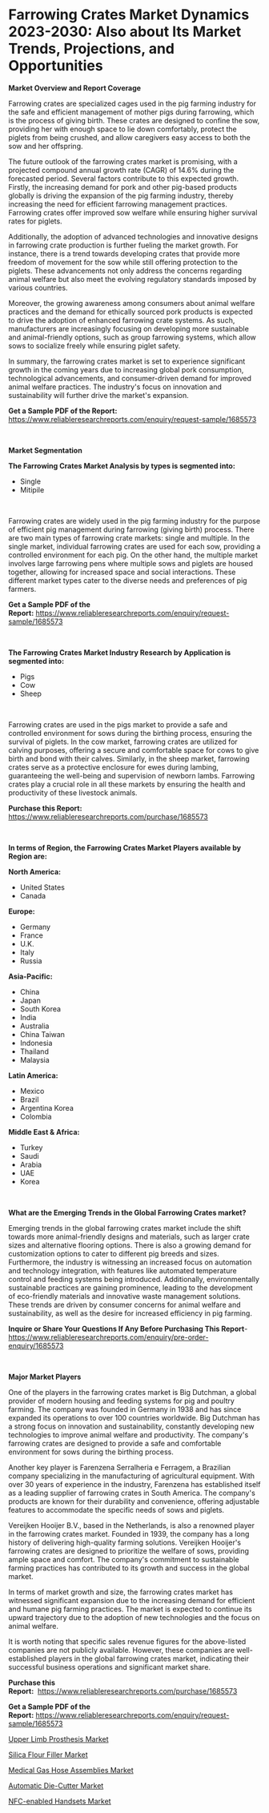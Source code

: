 <p><h1>Farrowing Crates Market Dynamics 2023-2030: Also about Its Market Trends, Projections, and Opportunities</h1></p><p><strong>Market Overview and Report Coverage</strong></p>
<p><p>Farrowing crates are specialized cages used in the pig farming industry for the safe and efficient management of mother pigs during farrowing, which is the process of giving birth. These crates are designed to confine the sow, providing her with enough space to lie down comfortably, protect the piglets from being crushed, and allow caregivers easy access to both the sow and her offspring.</p><p>The future outlook of the farrowing crates market is promising, with a projected compound annual growth rate (CAGR) of 14.6% during the forecasted period. Several factors contribute to this expected growth. Firstly, the increasing demand for pork and other pig-based products globally is driving the expansion of the pig farming industry, thereby increasing the need for efficient farrowing management practices. Farrowing crates offer improved sow welfare while ensuring higher survival rates for piglets.</p><p>Additionally, the adoption of advanced technologies and innovative designs in farrowing crate production is further fueling the market growth. For instance, there is a trend towards developing crates that provide more freedom of movement for the sow while still offering protection to the piglets. These advancements not only address the concerns regarding animal welfare but also meet the evolving regulatory standards imposed by various countries.</p><p>Moreover, the growing awareness among consumers about animal welfare practices and the demand for ethically sourced pork products is expected to drive the adoption of enhanced farrowing crate systems. As such, manufacturers are increasingly focusing on developing more sustainable and animal-friendly options, such as group farrowing systems, which allow sows to socialize freely while ensuring piglet safety.</p><p>In summary, the farrowing crates market is set to experience significant growth in the coming years due to increasing global pork consumption, technological advancements, and consumer-driven demand for improved animal welfare practices. The industry's focus on innovation and sustainability will further drive the market's expansion.</p></p>
<p><strong>Get a Sample PDF of the Report:</strong> <a href="https://www.reliableresearchreports.com/enquiry/request-sample/1685573">https://www.reliableresearchreports.com/enquiry/request-sample/1685573</a></p>
<p>&nbsp;</p>
<p><strong>Market Segmentation</strong></p>
<p><strong>The Farrowing Crates Market Analysis by types is segmented into:</strong></p>
<p><ul><li>Single</li><li>Mitipile</li></ul></p>
<p>&nbsp;</p>
<p><p>Farrowing crates are widely used in the pig farming industry for the purpose of efficient pig management during farrowing (giving birth) process. There are two main types of farrowing crate markets: single and multiple. In the single market, individual farrowing crates are used for each sow, providing a controlled environment for each pig. On the other hand, the multiple market involves large farrowing pens where multiple sows and piglets are housed together, allowing for increased space and social interactions. These different market types cater to the diverse needs and preferences of pig farmers.</p></p>
<p><strong>Get a Sample PDF of the Report:</strong>&nbsp;<a href="https://www.reliableresearchreports.com/enquiry/request-sample/1685573">https://www.reliableresearchreports.com/enquiry/request-sample/1685573</a></p>
<p>&nbsp;</p>
<p><strong>The Farrowing Crates Market Industry Research by Application is segmented into:</strong></p>
<p><ul><li>Pigs</li><li>Cow</li><li>Sheep</li></ul></p>
<p>&nbsp;</p>
<p><p>Farrowing crates are used in the pigs market to provide a safe and controlled environment for sows during the birthing process, ensuring the survival of piglets. In the cow market, farrowing crates are utilized for calving purposes, offering a secure and comfortable space for cows to give birth and bond with their calves. Similarly, in the sheep market, farrowing crates serve as a protective enclosure for ewes during lambing, guaranteeing the well-being and supervision of newborn lambs. Farrowing crates play a crucial role in all these markets by ensuring the health and productivity of these livestock animals.</p></p>
<p><strong>Purchase this Report:</strong>&nbsp; <a href="https://www.reliableresearchreports.com/purchase/1685573">https://www.reliableresearchreports.com/purchase/1685573</a></p>
<p>&nbsp;</p>
<p><strong>In terms of Region, the Farrowing Crates Market Players available by Region are:</strong></p>
<p>
    <p> <strong> North America: </strong>
        <ul>
            <li>United States</li>
            <li>Canada</li>
        </ul>
        </p> 
    <p> <strong> Europe: </strong>
        <ul>
            <li>Germany</li>
            <li>France</li>
            <li>U.K.</li>
            <li>Italy</li>
            <li>Russia</li>
        </ul>
        </p> 
    <p> <strong> Asia-Pacific: </strong>
        <ul>
            <li>China</li>
            <li>Japan</li>
            <li>South Korea</li>
            <li>India</li>
            <li>Australia</li>
            <li>China Taiwan</li>
            <li>Indonesia</li>
            <li>Thailand</li>
            <li>Malaysia</li>
        </ul>
        </p> 
    <p> <strong> Latin America: </strong>
        <ul>
            <li>Mexico</li>
            <li>Brazil</li>
            <li>Argentina Korea</li>
            <li>Colombia</li>
        </ul>
        </p> 
    <p> <strong> Middle East & Africa: </strong>
        <ul>
            <li>Turkey</li>
            <li>Saudi</li>
            <li>Arabia</li>
            <li>UAE</li>
            <li>Korea</li>
        </ul>
    </p>
    </p>
<p>&nbsp;</p>
<p><strong>What are the Emerging Trends in the Global Farrowing Crates market?</strong></p>
<p><p>Emerging trends in the global farrowing crates market include the shift towards more animal-friendly designs and materials, such as larger crate sizes and alternative flooring options. There is also a growing demand for customization options to cater to different pig breeds and sizes. Furthermore, the industry is witnessing an increased focus on automation and technology integration, with features like automated temperature control and feeding systems being introduced. Additionally, environmentally sustainable practices are gaining prominence, leading to the development of eco-friendly materials and innovative waste management solutions. These trends are driven by consumer concerns for animal welfare and sustainability, as well as the desire for increased efficiency in pig farming.</p></p>
<p><strong>Inquire or Share Your Questions If Any Before Purchasing This Report</strong>- <a href="https://www.reliableresearchreports.com/enquiry/pre-order-enquiry/1685573">https://www.reliableresearchreports.com/enquiry/pre-order-enquiry/1685573</a></p>
<p>&nbsp;</p>
<p><strong>Major Market Players</strong></p>
<p><p>One of the players in the farrowing crates market is Big Dutchman, a global provider of modern housing and feeding systems for pig and poultry farming. The company was founded in Germany in 1938 and has since expanded its operations to over 100 countries worldwide. Big Dutchman has a strong focus on innovation and sustainability, constantly developing new technologies to improve animal welfare and productivity. The company's farrowing crates are designed to provide a safe and comfortable environment for sows during the birthing process.</p><p>Another key player is Farenzena Serralheria e Ferragem, a Brazilian company specializing in the manufacturing of agricultural equipment. With over 30 years of experience in the industry, Farenzena has established itself as a leading supplier of farrowing crates in South America. The company's products are known for their durability and convenience, offering adjustable features to accommodate the specific needs of sows and piglets.</p><p>Vereijken Hooijer B.V., based in the Netherlands, is also a renowned player in the farrowing crates market. Founded in 1939, the company has a long history of delivering high-quality farming solutions. Vereijken Hooijer's farrowing crates are designed to prioritize the welfare of sows, providing ample space and comfort. The company's commitment to sustainable farming practices has contributed to its growth and success in the global market.</p><p>In terms of market growth and size, the farrowing crates market has witnessed significant expansion due to the increasing demand for efficient and humane pig farming practices. The market is expected to continue its upward trajectory due to the adoption of new technologies and the focus on animal welfare.</p><p>It is worth noting that specific sales revenue figures for the above-listed companies are not publicly available. However, these companies are well-established players in the global farrowing crates market, indicating their successful business operations and significant market share.</p></p>
<p><strong>Purchase this Report:</strong>&nbsp;&nbsp;<a href="https://www.reliableresearchreports.com/purchase/1685573">https://www.reliableresearchreports.com/purchase/1685573</a></p>
<p></p>
<p><strong>Get a Sample PDF of the Report:</strong>&nbsp;<a href="https://www.reliableresearchreports.com/enquiry/request-sample/1685573">https://www.reliableresearchreports.com/enquiry/request-sample/1685573</a></p>
<p><p><a href="https://medium.com/@jacesipes1996/upper-limb-prosthesis-market-size-cagr-trends-2024-2030-d7db1e5594c4">Upper Limb Prosthesis Market</a></p><p><a href="https://github.com/gshchiplitsov/Market-Research-Report-List-1/blob/main/silica-flour-filler-market.md">Silica Flour Filler Market</a></p><p><a href="https://medium.com/@lylaberge1964/medical-gas-hose-assemblies-market-size-cagr-trends-2024-2030-7fc73f325783">Medical Gas Hose Assemblies Market</a></p><p><a href="https://github.com/rahu1503/Market-Research-Report-List-1/blob/main/automatic-die-cutter-market.md">Automatic Die-Cutter Market</a></p><p><a href="https://www.linkedin.com/pulse/nfc-enabled-handsets-market-size-share-amp-trends-analysis/">NFC-enabled Handsets Market</a></p></p>